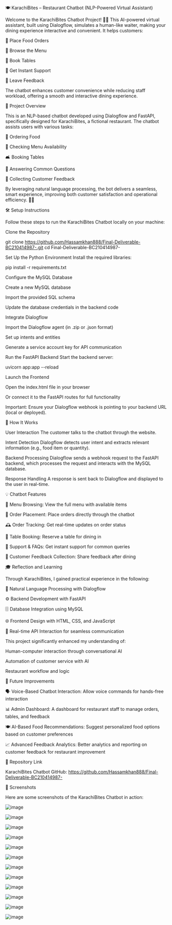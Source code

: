 🍽️ KarachiBites – Restaurant Chatbot (NLP-Powered Virtual Assistant)

Welcome to the KarachiBites Chatbot Project! 🍔✨
This AI-powered virtual assistant, built using Dialogflow, simulates a human-like waiter, making your dining experience interactive and convenient. It helps customers:

🥡 Place Food Orders

🍴 Browse the Menu

📅 Book Tables

💬 Get Instant Support

📝 Leave Feedback

The chatbot enhances customer convenience while reducing staff workload, offering a smooth and interactive dining experience.

🚀 Project Overview

This is an NLP-based chatbot developed using Dialogflow and FastAPI, specifically designed for KarachiBites, a fictional restaurant. The chatbot assists users with various tasks:

🍔 Ordering Food

📜 Checking Menu Availability

🛋️ Booking Tables

🤖 Answering Common Questions

📝 Collecting Customer Feedback

By leveraging natural language processing, the bot delivers a seamless, smart experience, improving both customer satisfaction and operational efficiency. 🧠💡


🛠️ Setup Instructions

Follow these steps to run the KarachiBites Chatbot locally on your machine:

Clone the Repository

git clone https://github.com/Hassamkhan888/Final-Deliverable-BC210414987-.git
cd Final-Deliverable-BC210414987-

Set Up the Python Environment
Install the required libraries:

pip install -r requirements.txt

Configure the MySQL Database

Create a new MySQL database

Import the provided SQL schema

Update the database credentials in the backend code

Integrate Dialogflow

Import the Dialogflow agent (in .zip or .json format)

Set up intents and entities

Generate a service account key for API communication

Run the FastAPI Backend
Start the backend server:

uvicorn app:app --reload

Launch the Frontend

Open the index.html file in your browser

Or connect it to the FastAPI routes for full functionality

Important: Ensure your Dialogflow webhook is pointing to your backend URL (local or deployed).

🧠 How It Works

User Interaction
The customer talks to the chatbot through the website.

Intent Detection
Dialogflow detects user intent and extracts relevant information (e.g., food item or quantity).

Backend Processing
Dialogflow sends a webhook request to the FastAPI backend, which processes the request and interacts with the MySQL database.

Response Handling
A response is sent back to Dialogflow and displayed to the user in real-time.

💡 Chatbot Features

🍔 Menu Browsing: View the full menu with available items

🥡 Order Placement: Place orders directly through the chatbot

🕰️ Order Tracking: Get real-time updates on order status

📅 Table Booking: Reserve a table for dining in

🤖 Support & FAQs: Get instant support for common queries

📝 Customer Feedback Collection: Share feedback after dining

🎓 Reflection and Learning

Through KarachiBites, I gained practical experience in the following:

🤖 Natural Language Processing with Dialogflow

⚙️ Backend Development with FastAPI

🗄️ Database Integration using MySQL

🌐 Frontend Design with HTML, CSS, and JavaScript

🔄 Real-time API Interaction for seamless communication

This project significantly enhanced my understanding of:

Human-computer interaction through conversational AI

Automation of customer service with AI

Restaurant workflow and logic

🔮 Future Improvements

🗣️ Voice-Based Chatbot Interaction: Allow voice commands for hands-free interaction

📊 Admin Dashboard: A dashboard for restaurant staff to manage orders, tables, and feedback

🍽️ AI-Based Food Recommendations: Suggest personalized food options based on customer preferences

📈 Advanced Feedback Analytics: Better analytics and reporting on customer feedback for restaurant improvement

📌 Repository Link

KarachiBites Chatbot GitHub: https://github.com/Hassamkhan888/Final-Deliverable-BC210414987-

📸 Screenshots

Here are some screenshots of the KarachiBites Chatbot in action:


![image](https://github.com/user-attachments/assets/6683eb42-d5a3-4c19-aca1-1539bc917495)

![image](https://github.com/user-attachments/assets/1a37c4e1-6291-4c31-89c4-c00c78b4ef01)

![image](https://github.com/user-attachments/assets/23902047-d787-4387-bf9e-9ecbc57ed6ab)

![image](https://github.com/user-attachments/assets/bb28147b-9f0b-468b-83df-0902ff3fb34f)

![image](https://github.com/user-attachments/assets/2337e91b-9b8c-46eb-861a-e5555d98499e)

![image](https://github.com/user-attachments/assets/ae76c3bb-98f6-432f-9896-1fa63b2897e8)

![image](https://github.com/user-attachments/assets/e27dcc6e-a048-4b33-958f-bd5d55671dbd)

![image](https://github.com/user-attachments/assets/598a3b7e-a514-46db-990e-a9485564fe8b)

![image](https://github.com/user-attachments/assets/0497637b-5b1f-4cab-a607-76beabfdedc3)

![image](https://github.com/user-attachments/assets/1fea5814-f60b-45f0-ba83-125535142e31)

![image](https://github.com/user-attachments/assets/ce6e4f34-7d96-425f-a925-b016824a25eb)

![image](https://github.com/user-attachments/assets/a2aa4cf0-d1fa-4657-84f2-ef222b66ef44)











